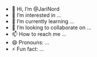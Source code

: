 - 👋 Hi, I’m @JariNord
- 👀 I’m interested in ...
- 🌱 I’m currently learning ...
- 💞️ I’m looking to collaborate on ...
- 📫 How to reach me ...
- 😄 Pronouns: ...
- ⚡ Fun fact: ...

<!---
JariNord/JariNord is a ✨ special ✨ repository because its `README.md` (this file) appears on your GitHub profile.
You can click the Preview link to take a look at your changes.
--->
